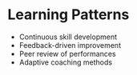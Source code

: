 # Learning Patterns

- Continuous skill development
- Feedback-driven improvement
- Peer review of performances
- Adaptive coaching methods
